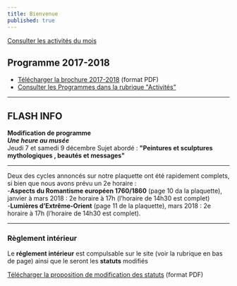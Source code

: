 ```yaml
---
title: Bienvenue
published: true
---
```


<p><a href="/pages/activites-du-mois.html" class="bouton">Consulter les activités du mois</a></p>  

## Programme 2017-2018

- [Télécharger la brochure 2017-2018](/fichiers/brochure-2017-2018.pdf) (format PDF)
- [Consulter les Programmes dans la rubrique "Activités"](/pages/activites.html)

---

## FLASH INFO   

**Modification de programme**  
**_Une heure au musée_**   
Jeudi 7 et samedi 9 décembre
Sujet abordé : **"Peintures et sculptures mythologiques , beautés et messages"**  

---

Deux des cycles annoncés sur notre plaquette ont été rapidement complets, si bien que nous avons prévu un 2e horaire :  
-**Aspects du Romantisme européen 1760/1860** (page 10 da la plaquette), janvier à mars 2018 : 2e horaire à 17h (l’horaire de 14h30 est complet)  
-**Lumières d’Extrême-Orient** (page 11 de la plaquette), mars 2018 : 2e horaire à 17h (l’horaire de 14h30 est complet).

 


  









---

### Règlement intérieur

Le **réglement intérieur** est compulsable sur le site (voir la rubrique en bas de page) ainsi que le seront les **statuts** modifiés

[Télécharger la proposition de modification des statuts](/fichiers/161115-proposition-de-modifications-des-statuts.pdf) (format PDF)

